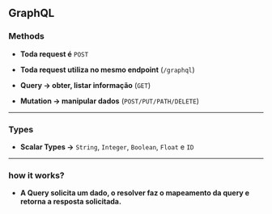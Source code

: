 ## GraphQL

### Methods

- **Toda request é** `POST`
- **Toda request utiliza no mesmo endpoint** (`/graphql`)

- **Query -> obter, listar informação** (`GET`)
- **Mutation -> manipular dados** (`POST/PUT/PATH/DELETE`)

---

### Types

- **Scalar Types ->** `String`, `Integer`, `Boolean`, `Float` e `ID`

---

### how it works?

- **A Query solicita um dado, o resolver faz o mapeamento da query e retorna a resposta solicitada.**
